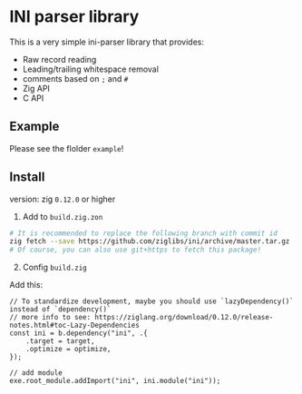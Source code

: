 # INI parser library

This is a very simple ini-parser library that provides:

- Raw record reading
- Leading/trailing whitespace removal
- comments based on `;` and `#`
- Zig API
- C API

## Example

Please see the flolder `example`!

## Install

version: zig `0.12.0` or higher

1. Add to `build.zig.zon`

```sh
# It is recommended to replace the following branch with commit id
zig fetch --save https://github.com/ziglibs/ini/archive/master.tar.gz
# Of course, you can also use git+https to fetch this package!
```

2. Config `build.zig`

Add this:

```zig
// To standardize development, maybe you should use `lazyDependency()` instead of `dependency()`
// more info to see: https://ziglang.org/download/0.12.0/release-notes.html#toc-Lazy-Dependencies
const ini = b.dependency("ini", .{
    .target = target,
    .optimize = optimize,
});

// add module
exe.root_module.addImport("ini", ini.module("ini"));
```
